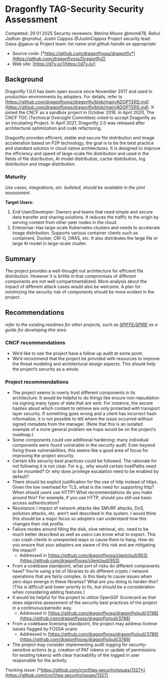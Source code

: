 # **Dragonfly TAG-Security Security Assessment**

Completed: 29 01 2025
Security reviewers: *Marina Moore @mnm678, Rahul Jadhav @nyrahul, Justin Cappos @JustinCappos*
Project security lead: Gaius @gaius-qi
Project team: *list name and github handle as appropriate*

* Source code: [*https://github.com/dragonflyoss/dragonfly*](https://github.com/dragonflyoss/Dragonfly2)
* Web site: [https://d7y.io/](https://d7y.io/)

## **Background**

Dragonfly 1.0.0 has been open source since November 2017 and used in production environments by adopters. For details, refer to [https://github.com/dragonflyoss/dragonfly/blob/main/ADOPTERS.md](https://github.com/dragonflyoss/dragonfly/blob/main/ADOPTERS.md). It joined the CNCF as a sandbox project in October 2018\. In April 2020, The CNCF TOC (Technical Oversight Committee) voted to accept Dragonfly as an Incubating Project. In April 2021, Dragonfly 2.0 was released after architectural optimization and code refactoring.

Dragonfly provides efficient, stable and secure file distribution and image acceleration based on P2P technology, the goal is to be the best practice and standard solution in cloud native architectures. It is designed to improve the efficiency and speed of large-scale file distribution and used in the fields of file distribution, AI model distribution, cache distribution, log distribution and image distribution.

### **Maturity**

*Use cases, integrations, etc. bulleted, should be available in the joint assessment.*

**Target Users:**

1. End User/Developer: Owners and teams that need simple and secure data transfer and sharing solutions. It reduces the traffic to the origin by serving content from other peer nodes in the cloud.
2. Enterprise: Has large-scale Kubernetes clusters and needs to accelerate image distribution. Supports various container clients such as containerd, Docker, CRI-O, ORAS, etc. It also distributes the large file or large AI model in large-scale cluster.

## **Summary**

The project provides a well-thought out architecture for efficient file distribution. However it is brittle in that compromises of different components are not well compartmentalized.   More analysis about the impact of different attack cases would also be welcome.   A plan for minimizing the security risk of components should be more evident in the project.

## **Recommendations**

*refer to the existing readmes for other projects, such as [SPIFFE/SPIRE](https://github.com/cncf/tag-security/blob/main/community/assessments/projects/spiffe-spire) as a guide for developing this area*

### **CNCF recommendations**

* We’d like to see the project have a follow up audit at some point.     
* We’d recommend that the project be provided with resources to improve the threat modeling and architectural design aspects.   This should help the project’s security as a whole.

### **Project recommendations**

* The project seems to overly trust different components in its architecture.   It would be helpful to do things like ensure non-repudiation via signing many types of data that are sent.   For instance, the secure hashes about which content to retrieve are only protected with transport layer security.   If something goes wrong and a client has incorrect hash information, it is not possible to tell where the issue occurred without signed metadata from the manager.   (Note that this is an isolated example of a more general problem we hope would be on the project’s roadmap.)  
* Some components could use additional hardening: many individual components were found vulnerable in the security audit. Even beyond fixing those vulnerabilities, this seems like a good area of focus for improving the project security.  
* Certain k8s security best practices could be followed. The rationale for not following it is not clear. For e.g., why would certain hostPaths need to be mounted? Or why does privilege escalation need to be enabled by default?  
* There should be explicit justification for the use of http instead of https. Given the low overhead for TLS, what is the need for supporting http?   When should users use HTTP?   What recommendations do you make around this?   For example, if you use HTTP, should you still use basic access authentication?  
* Resistance / impact of network attacks like SMURF attacks, DoS, pollution attacks, etc. aren’t well described in the system.   I would think this should be a major focus so adopters can understand how this changes their risk profile.  
* Failure modes around filling the disk, slow retrieval, etc. need to be much better described as well so users can know what to expect.   This can crash clients in unexpected ways or cause them to hang.   How do you ensure that your adopters are aware of this risk and are mitigating the impact?  
  * Addressed in [https://github.com/dragonflyoss/client/pull/953](https://github.com/dragonflyoss/client/pull/953)  
* From a codebase standpoint, what sort of risks do different components have?   You’re using a lot of libraries to do different crypto / network operations that are fairly complex.   Is this likely to cause issues when zero days emerge in these libraries?   What are you doing to harden this?   (This is difficult and lower priority to fix, but should be a consideration when considering adding features.)  
* It would be helpful for the project to utilize OpenSSF Scorecard as that does objective assessment of the security best practices of the project in a continuous/periodic way.  
  * Addressed in [https://github.com/dragonflyoss/dragonfly/pull/3788](https://github.com/dragonflyoss/dragonfly/pull/3788)  
* From a codebase licensing standpoint, the project may address license issues flagged by FOSSA scans  
  * Addressed in [https://github.com/dragonflyoss/dragonfly/pull/3789](https://github.com/dragonflyoss/dragonfly/pull/3789)  
* The project may consider implementing audit logging for security-sensitive actions (e.g. creation of PAT tokens or update of permissions for existing tokens) with clear traceability of the logged in user responsible for the activity


Tracking issue: [*https://github.com/cncf/tag-security/issues/1327*](https://github.com/cncf/tag-security/issues/1327)   
